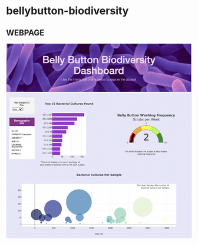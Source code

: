 # bellybutton-biodiversity



## WEBPAGE

![alt_text](https://github.com/farwaali08/bellybutton-biodiversity/blob/3c2aa9208d1d6a5d058da8c9d75c80668d067701/web_page.png)
